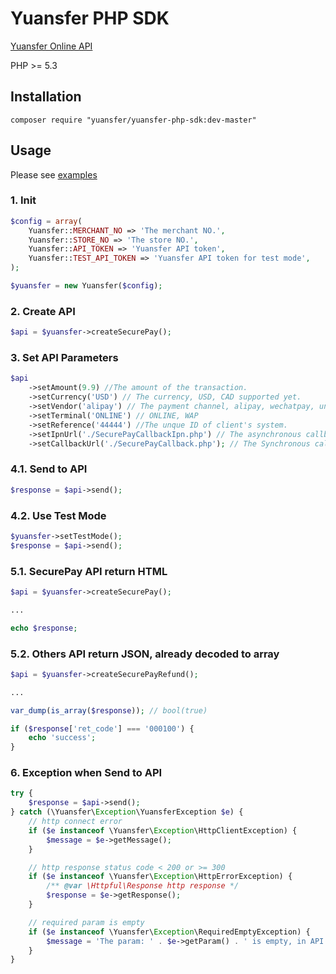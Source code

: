 # Yuansfer PHP SDK

[Yuansfer Online API](https://docs.yuansfer.com/)

PHP >= 5.3

## Installation

``composer require "yuansfer/yuansfer-php-sdk:dev-master"``

## Usage

Please see [examples](https://github.com/yuansfer/yuansfer-php-sdk/tree/master/example)

### 1. Init
```php
$config = array(
    Yuansfer::MERCHANT_NO => 'The merchant NO.',
    Yuansfer::STORE_NO => 'The store NO.',
    Yuansfer::API_TOKEN => 'Yuansfer API token',
    Yuansfer::TEST_API_TOKEN => 'Yuansfer API token for test mode',
);

$yuansfer = new Yuansfer($config);
```

### 2. Create API
```php
$api = $yuansfer->createSecurePay();
```

### 3. Set API Parameters
```php
$api
    ->setAmount(9.9) //The amount of the transaction.
    ->setCurrency('USD') // The currency, USD, CAD supported yet.
    ->setVendor('alipay') // The payment channel, alipay, wechatpay, unionpay are supported yet.
    ->setTerminal('ONLINE') // ONLINE, WAP
    ->setReference('44444') //The unque ID of client's system.
    ->setIpnUrl('./SecurePayCallbackIpn.php') // The asynchronous callback method.
    ->setCallbackUrl('./SecurePayCallback.php'); // The Synchronous callback method.
```

### 4.1. Send to API
```php
$response = $api->send();
```

### 4.2. Use Test Mode
```php
$yuansfer->setTestMode();
$response = $api->send();
```

### 5.1. SecurePay API return HTML
```php
$api = $yuansfer->createSecurePay();

...

echo $response;
```

### 5.2. Others API return JSON, already decoded to array  
```php
$api = $yuansfer->createSecurePayRefund();

...

var_dump(is_array($response)); // bool(true)

if ($response['ret_code'] === '000100') {
    echo 'success';
}
```

### 6. Exception when Send to API
```php
try {
    $response = $api->send();
} catch (\Yuansfer\Exception\YuansferException $e) {
    // http connect error
    if ($e instanceof \Yuansfer\Exception\HttpClientException) {
        $message = $e->getMessage();
    }

    // http response status code < 200 or >= 300
    if ($e instanceof \Yuansfer\Exception\HttpErrorException) {
        /** @var \Httpful\Response http response */
        $response = $e->getResponse();
    }

    // required param is empty
    if ($e instanceof \Yuansfer\Exception\RequiredEmptyException) {
        $message = 'The param: ' . $e->getParam() . ' is empty, in API: ' . $e->getApi();
    }
}
```
